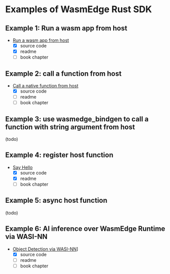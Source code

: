 # Examples of WasmEdge Rust SDK

## Example 1: Run a wasm app from host

- [Run a wasm app from host](run-wasm-app-from-host/)
  - [x] source code
  - [x] readme
  - [ ] book chapter

## Example 2: call a function from host

- [Call a native function from host](call-func-from-host/README.md)
  - [x] source code
  - [ ] readme
  - [ ] book chapter

## Example 3: use wasmedge_bindgen to call a function with string argument from host

(todo)

## Example 4: register host function

- [Say Hello](say_hello/README.md)
  - [x] source code
  - [x] readme
  - [ ] book chapter

## Example 5: async host function

(todo)

## Example 6: AI inference over WasmEdge Runtime via WASI-NN

- [Object Detection via WASI-NN](object-detection-via-wasinn/README.md)]
  - [x] source code
  - [ ] readme
  - [ ] book chapter
